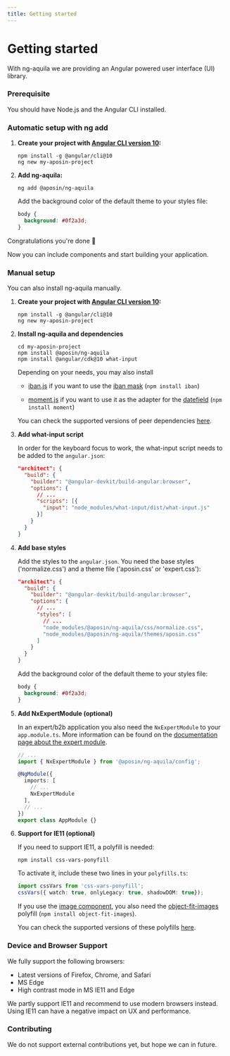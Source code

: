```yaml
---
title: Getting started
---
```


# Getting started
With ng-aquila we are providing an Angular powered user interface (UI) library.

### Prerequisite
You should have Node.js and the Angular CLI installed.

### Automatic setup with ng add

1. **Create your project with [Angular CLI version 10](https://cli.angular.io/):**

    ```console
    npm install -g @angular/cli@10
    ng new my-aposin-project
    ```

2. **Add ng-aquila:**

    ```console
    ng add @aposin/ng-aquila
    ```

    Add the background color of the default theme to your styles file:

    ```scss
    body {
      background: #0f2a3d;
    }
    ```

Congratulations you're done 💪 

Now you can include components and start building your application.

### Manual setup

You can also install ng-aquila manually.

1. **Create your project with [Angular CLI version 10](https://cli.angular.io/):**

    ```
    npm install -g @angular/cli@10
    ng new my-aposin-project
    ```

2. **Install ng-aquila and dependencies**

    ```
    cd my-aposin-project
    npm install @aposin/ng-aquila
    npm install @angular/cdk@10 what-input
    ```

    Depending on your needs, you may also install

    - [iban.js](https://github.com/arhs/iban.js/) if you want to use the [iban mask](./documentation/mask/overview#iban-mask) (`npm install iban`)

    - [moment.js](https://github.com/moment/moment) if you want to use it as the adapter for the [datefield](./documentation/datefield/overview) (`npm install moment`)

    You can check the supported versions of peer dependencies [here](https://github.com/aposin/ng-aquila/blob/main/projects/ng-aquila/src/package.json).

3. **Add what-input script**

    In order for the keyboard focus to work, the what-input script needs to be added to the `angular.json`:

    ```json
    "architect": {
      "build": {
        "builder": "@angular-devkit/build-angular:browser",
        "options": {
          // ...
          "scripts": [{
            "input": "node_modules/what-input/dist/what-input.js"
          }]
        }
      }
    }
    ```

4. **Add base styles**

    Add the styles to the `angular.json`. You need the base styles ('normalize.css') and a theme file ('aposin.css' or 'expert.css'):

    ```json
    "architect": {
      "build": {
        "builder": "@angular-devkit/build-angular:browser",
        "options": {
          // ...
          "styles": [
            // ...
            "node_modules/@aposin/ng-aquila/css/normalize.css",
            "node_modules/@aposin/ng-aquila/themes/aposin.css"
          ]
        }
      }
    }
    ```

    Add the background color of the default theme to your styles file:

    ```css
    body {
      background: #0f2a3d;
    }
    ```

5. **Add NxExpertModule (optional)**

    In an expert/b2b application you also need the `NxExpertModule` to your `app.module.ts`. More information can be found on the [documentation page about the expert module](./documentation/config/overview).

    ```ts
    // ...
    import { NxExpertModule } from '@aposin/ng-aquila/config';

    @NgModule({
      imports: [
        // ...
        NxExpertModule
      ],
      // ...
    })
    export class AppModule {}
    ```

6. **Support for IE11 (optional)**

    If you need to support IE11, a polyfill is needed:

    ```
    npm install css-vars-ponyfill
    ```

    To activate it, include these two lines in your `polyfills.ts`:

    ```ts
    import cssVars from 'css-vars-ponyfill';
    cssVars({ watch: true, onlyLegacy: true, shadowDOM: true});
    ```

    If you use the [image component](./documentation/image/overview), you also need the [object-fit-images](https://github.com/fregante/object-fit-images) polyfill (`npm install object-fit-images`).

    You can check the supported versions of these polyfills [here](https://github.com/aposin/ng-aquila/blob/main/projects/ng-aquila/src/package.json).


### Device and Browser Support
We fully support the following browsers:

* Latest versions of Firefox, Chrome, and Safari
* MS Edge
* High contrast mode in MS IE11 and Edge

We partly support IE11 and recommend to use modern browsers instead. Using IE11 can have a negative impact on UX and performance. 

### Contributing
We do not support external contributions yet, but hope we can in future. 
